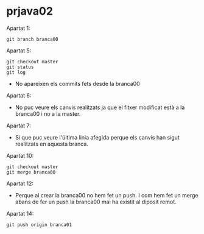 # prjava02
Apartat 1: 

  `git branch branca00`
  
 Apartat 5:
  ```
  git checkout master
  git status
  git log
  ```
  - No apareixen els commits fets desde la branca00
  
Apartat 6:
  - No puc veure els canvis realitzats ja que el fitxer modificat està a la branca00 i no a la master.
  
Apartat 7:
  - Si que puc veure l'última linia afegida perque els canvis han sigut realitzats en aquesta branca.

Apartat 10:
  ```
  git checkout master
  git merge branca00
  ```

Apartat 12:
  - Perque al crear la branca00 no hem fet un push. I com hem fet un merge abans de fer un push la branca00 mai ha existit al diposit remot.
  
Apartat 14:

  `git push origin branca01`
